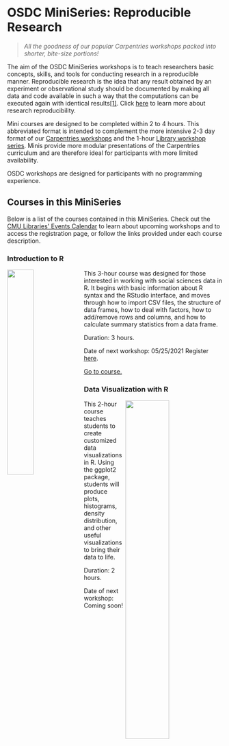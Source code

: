 # OSDC MiniSeries: Reproducible Research

> *All the goodness of our popular Carpentries workshops packed into shorter, bite-size portions!*

The aim of the OSDC MiniSeries workshops is to teach researchers basic concepts, skills, and tools for conducting research in a reproducible manner. Reproducible research is the idea that any result obtained by an experiment or observational study should be documented by making all data and code available in such a way that the computations can be executed again with identical results[[1]](https://en.wikipedia.org/wiki/Reproducibility). Click [here](https://guides.library.cmu.edu/reproducibility) to learn more about research reproducibility.

Mini courses are designed to be completed within 2 to 4 hours. This abbreviated format is intended to complement the more intensive 2-3 day format of our [Carpentries workshops](https://carpentries.org/) and the 1-hour [Library workshop series](https://cmu.libcal.com/calendar/workshops?cid=9148&t=g&d=0000-00-00&cal=9148&inc=0). Minis provide more modular presentations of the Carpentries curriculum and are therefore ideal for participants with more limited availability.

OSDC workshops are designed for participants with no programming experience. 

## Courses in this MiniSeries
Below is a list of the courses contained in this MiniSeries. Check out the [CMU Libraries' Events Calendar](https://cmu.libcal.com/) to learn about upcoming workshops and to access the registration page, or follow the links provided under each course description.

### Introduction to R
<img align="left" width="35%" height="35%" src="https://user-images.githubusercontent.com/32546509/115733813-37e26c00-a357-11eb-9578-1a9711ac4e53.png"> This 3-hour course was designed for those interested in working with social sciences data in R. It begins with basic information about R syntax and the RStudio interface, and moves through how to import CSV files, the structure of data frames, how to deal with factors, how to add/remove rows and columns, and how to calculate summary statistics from a data frame.

Duration: 3 hours.

Date of next workshop: 05/25/2021
Register [here](https://cmu.libcal.com/event/7743280).

[Go to course.]()

### Data Visualization with R 
<img align="right" width="45%" height="45%" src="https://user-images.githubusercontent.com/32546509/115735540-8e9c7580-a358-11eb-88cb-5382d51cbed6.JPG"> This 2-hour course teaches students to create customized data visualizations in R. Using the ggplot2 package, students will produce plots, histograms, density distribution, and other useful visualizations to bring their data to life. 

Duration: 2 hours.

Date of next workshop: Coming soon!
